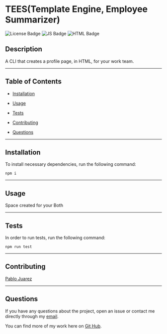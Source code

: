 
  # TEES(Template Engine, Employee Summarizer)
  ![License Badge](https://img.shields.io/badge/License-MIT-blue) ![JS Badge](https://img.shields.io/badge/JavaScript-82.3%25-yellow)
  ![HTML Badge](https://img.shields.io/badge/HTML-17.7%25-red)
  ## Description

  A CLI that creates a profile page, in HTML, for your work team.


---
  ## Table of Contents
  
  * [Installation](#installastion)

  * [Usage](#usage)

  * [Tests](#tests)

  * [Contributing](#contributing)

  * [Questions](#questions)


---
  ## Installation

  To install necessary dependencies, run the following command:
  
   ```
   npm i
   ```


---
  ## Usage
 
  Space created for your Both


---  
  ## Tests
  In order to run tests, run the following command:

   ```
   npm run test
   ```


---  
  ## Contributing

  [Pablo Juarez](https://github.com/pabloivanjuarez)  

  
---  
  ## Questions
  
  If you have any questions about the project, open an issue or contact me directly through my [email](mailto:weekdaypablo@gmail.com).

  You can find more of my work here on [Git Hub](https://github.com/pabloivanjuarez).

